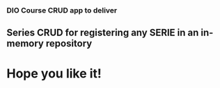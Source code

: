 ### DIO Course CRUD app to deliver

## Series CRUD for registering any SERIE in an in-memory repository

# Hope you like it! 